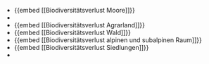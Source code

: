 - {{embed [[Biodiversitätsverlust Moore]]}}
-
- {{embed [[Biodiversitätsverlust Agrarland]]}}
- {{embed [[Biodiversitätsverlust Wald]]}}
- {{embed [[Biodiversitätsverlust alpinen und subalpinen Raum]]}}
- {{embed [[Biodiversitätsverlust Siedlungen]]}}
-